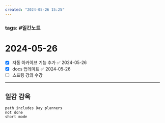 ```yaml
---
created: "2024-05-26 15:25"
---
```


### tags: #일간노트
  
# 2024-05-26 
- [x] 자동 아카이브 기능 추가 ✅ 2024-05-26
- [x] docs 업데이트 ✅ 2024-05-26
- [ ] 스프링 강의 수강

---  
## 일감 감옥  
```tasks  
path includes Day planners
not done  
short mode  
```